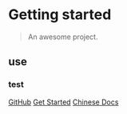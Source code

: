 # Getting started

> An awesome project.


## use


### test



[GitHub](https://github.com/AaronLeong/TensorBuild)
[Get Started](#quick-start)
[Chinese Docs](http://aaronleong.github.io/docs/#/zh-cn/)

